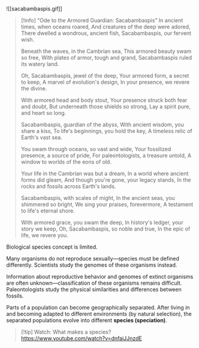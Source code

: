 ![[sacabambaspis.gif]]
> [!info]   "Ode to the Armored Guardian: Sacabambaspis"
> In ancient times, when oceans roared, And creatures of the deep were adored, There dwelled a wondrous, ancient fish, Sacabambaspis, our fervent wish.
> 
> Beneath the waves, in the Cambrian sea, This armored beauty swam so free, With plates of armor, tough and grand, Sacabambaspis ruled its watery land.
> 
> Oh, Sacabambaspis, jewel of the deep, Your armored form, a secret to keep, A marvel of evolution's design, In your presence, we revere the divine.
> 
> With armored head and body stout, Your presence struck both fear and doubt, But underneath those shields so strong, Lay a spirit pure, and heart so long.
> 
> Sacabambaspis, guardian of the abyss, With ancient wisdom, you share a kiss, To life's beginnings, you hold the key, A timeless relic of Earth's vast sea.
> 
> You swam through oceans, so vast and wide, Your fossilized presence, a source of pride, For paleontologists, a treasure untold, A window to worlds of the eons of old.
> 
> Your life in the Cambrian was but a dream, In a world where ancient forms did gleam, And though you're gone, your legacy stands, In the rocks and fossils across Earth's lands.
> 
> Sacabambaspis, with scales of might, In the ancient seas, you shimmered so bright, We sing your praises, forevermore, A testament to life's eternal shore.
> 
> With armored grace, you swam the deep, In history's ledger, your story we keep, Oh, Sacabambaspis, so noble and true, In the epic of life, we revere you.

Biological species concept is limited. 

Many organisms do not reproduce sexually—species must be defined differently. Scientists study the genomes of these organisms instead. 

Information about reproductive behavior and genomes of extinct organisms are often unknown—classification of these organisms remains difficult. Paleontologists study the physical similarities and differences between fossils.

Parts of a population can become geographically separated. After living in and becoming adapted to different environments (by natural selection), the separated populations evolve into different **species (speciation)**.

>[!tip] Watch: What makes a species?
>https://www.youtube.com/watch?v=dnfaiJJnzdE

